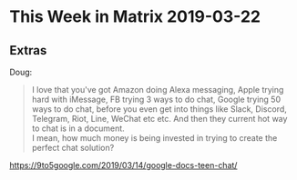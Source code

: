 # This Week in Matrix 2019-03-22

## Extras

Doug:

> I love that you've got Amazon doing Alexa messaging, Apple trying hard with iMessage, FB trying 3 ways to do chat, Google trying 50 ways to do chat, before you even get into things like Slack, Discord, Telegram, Riot, Line, WeChat etc etc. And then they current hot way to chat is in a document.  
> I mean, how much money is being invested in trying to create the perfect chat solution?

https://9to5google.com/2019/03/14/google-docs-teen-chat/